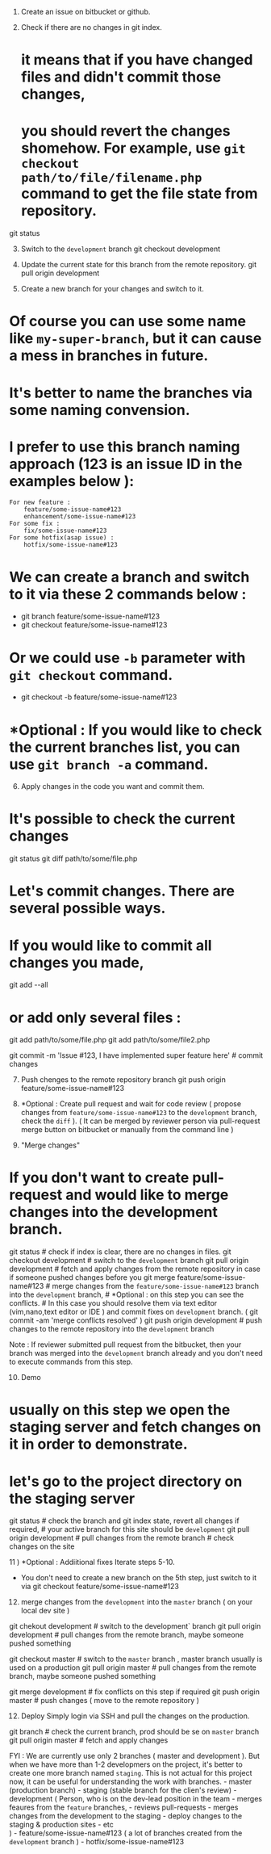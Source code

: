 1) Create an issue on bitbucket or github. 

2) Check if there are no changes in git index.
	# it means that if you have changed files and didn't commit those changes, 
	# you should revert the changes shomehow. For example, use `git checkout path/to/file/filename.php` command to get the file state from repository.

git status

3) Switch to the `development` branch
git checkout development

4) Update the current state for this branch from the remote repository.
git pull origin development

5) Create a new branch for your changes and switch to it.

# Of course you can use some name like `my-super-branch`, but it can cause a mess in branches in future.
# It's better to name the branches via some naming convension.
# I prefer to use this branch naming approach (123 is an issue ID in the examples below ): 

	For new feature : 
		feature/some-issue-name#123
		enhancement/some-issue-name#123
	For some fix : 
		fix/some-issue-name#123
	For some hotfix(asap issue) : 
		hotfix/some-issue-name#123
	
# We can create a branch and switch to it via these 2 commands below :
- git branch feature/some-issue-name#123
- git checkout feature/some-issue-name#123
# Or we could use `-b` parameter with `git checkout` command.
- git checkout -b feature/some-issue-name#123


# *Optional : If you would like to check the current branches list, you can use `git branch -a` command.

6) Apply changes in the code you want and commit them.

# It's possible to check the current changes

git status
git diff path/to/some/file.php

# Let's commit changes. There are several possible ways.

# If you would like to commit all changes you made, 
git add --all

# or add only several files : 
git add path/to/some/file.php
git add path/to/some/file2.php


git commit -m 'Issue #123, I have implemented super feature here'		# commit changes

7) Push chenges to the remote repository branch 
git push origin feature/some-issue-name#123

8) *Optional : Create pull request and wait for code review ( propose changes from `feature/some-issue-name#123` to the `development` branch, check the `diff` ). 
( It can be merged by reviewer person via pull-request merge button on bitbucket or manually from the command line )

9) "Merge changes"
# If you don't want to create pull-request and would like to merge changes into the development branch.


git status 								# check if index is clear, there are no changes in files.
git checkout development 						# switch to the `development` branch
git pull origin development 						# fetch and apply changes from the remote repository in case if someone pushed changes before you
git merge feature/some-issue-name#123 					# merge changes from the `feature/some-issue-name#123` branch into the `development` branch,
										# *Optional : on this step you can see the conflicts. 
										# In this case you should resolve them via text editor (vim,nano,text editor or IDE ) and commit fixes on `development` branch. ( git commit -am 'merge conflicts resolved' )
git push origin development						# push changes to the remote repository into the `development` branch


Note : If reviewer submitted pull request from the bitbucket, then your branch was merged into the `development` branch already and you don't need to execute commands from this step.

10) Demo										
# usually on this step we open the staging server and fetch changes on it in order to demonstrate.
# let's go to the project directory on the staging server

git status 						# check the branch and git index state, revert all changes if required, 
							# your active branch for this site should be `development`
git pull origin development 				# pull changes from the remote branch
							# check changes on the site

11 ) *Optional : Addiitional fixes
Iterate steps 5-10. 
* You don't need to create a new branch on the 5th step, just switch to it via 
	git checkout feature/some-issue-name#123

12) merge changes from the `development` into the `master` branch ( on your local dev site )

git chekout development 	# switch to the development` branch
git pull origin development	# pull changes from the remote branch, maybe someone pushed something

git checkout master		# switch to the `master` branch , master branch usually is used on a production
git pull origin master		# pull changes from the remote branch, maybe someone pushed something

git merge development		# fix conflicts on this step if required
git push origin master		# push changes ( move to the remote repository )


12) Deploy 
Simply login via SSH and pull the changes on the production.

git branch 			# check the current branch, prod should be se on `master` branch
git pull origin master 		# fetch and apply changes



FYI : We are currently use only 2 branches ( master and development ). 
But when we have more than 1-2 developmers on the project, it's better to create one more branch named `staging`. 
This is not actual for this project now, it can be useful for understanding the work with branches.
	- master (production branch)
	- staging (stable branch for the clien's review)
	- development ( 
		Person, who is on the dev-lead position in the team 
			- merges feaures from the `feature` branches, 
			- reviews pull-requests 
			- merges changes from the development to the staging 
			- deploy changes to the staging & production sites
			- etc  
		)
		- feature/some-issue-name#123  ( a lot of branches created from the `development` branch )
		- hotfix/some-issue-name#123
